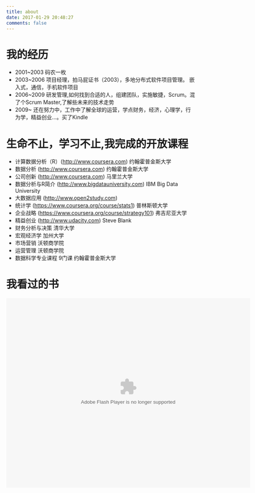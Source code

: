```yaml
---
title: about
date: 2017-01-29 20:48:27
comments: false
---
```


# 我的经历

+ 2001~2003 码农一枚
+ 2003~2006 项目经理，拍马屁证书（2003），多地分布式软件项目管理。 嵌入式，通信，手机软件项目
+ 2006~2009 研发管理,如何找到合适的人，组建团队，实施敏捷，Scrum。混了个Scrum Master,了解些未来的技术走势
+ 2009~ 还在努力中，工作中了解全球的运营，学点财务，经济，心理学，行为学，精益创业…。买了Kindle

# 生命不止，学习不止,我完成的开放课程

+ 计算数据分析（R）(http://www.coursera.com) 约翰霍普金斯大学
+ 数据分析 (http://www.coursera.com) 约翰霍普金斯大学
+ 公司创新 (http://www.coursera.com) 马里兰大学
+ 数据分析与R简介 (http://www.bigdatauniversity.com)  IBM Big Data University
+ 大数据应用 (http://www.open2study.com)
+ 统计学 (https://www.coursera.org/course/stats1) 普林斯顿大学
+ 企业战略 (https://www.coursera.org/course/strategy101) 弗吉尼亚大学
+ 精益创业 (http://www.udacity.com) Steve Blank
+ 财务分析与决策 清华大学
+ 宏观经济学 加州大学
+ 市场营销 沃顿商学院
+ 运营管理 沃顿商学院
+ 数据科学专业课程 9门课 约翰霍普金斯大学
  
# 我看过的书

<div><object classid="clsid:d27cdb6e-ae6d-11cf-96b8-444553540000" codebase="http://fpdownload.macromedia.com/pub/shockwave/cabs/flash/swflash.cab#version=7,0,0,0" width="650" height="505" id="passing" > <param name="movie" value="http://www.douban.com/doushow/51098990/collection_latest_movie|book_15_5_medium_logo_noself/doushow.swf" /> <param name="quality" value="high" /> <param name="scale" value="noscale"/> <param name="align" value="tl"/> <param name="wmode" value="transparent"/> <embed src="http://www.douban.com/doushow/51098990/collection_latest_movie|book_15_5_medium_logo_noself/doushow.swf" wmode="transparent" quality="high" width="650" height="505" name="passing" scale="noscale" align="tl" type="application/x-shockwave-flash" pluginspage="http://www.macromedia.com/go/getflashplayer" /> </object></div>
    